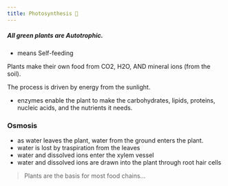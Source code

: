 ```yaml
---
title: Photosynthesis 🌱
---
```


##### All green plants are **Autotrophic**.
- means Self-feeding

Plants make their own food from CO2, H2O, AND mineral ions (from the soil).

The process is driven by energy from the sunlight.
- enzymes enable the plant to make the carbohydrates, lipids, proteins, nucleic acids, and the nutrients it needs.

### Osmosis
- as water leaves the plant, water from the ground enters the plant.
- water is lost by traspiration from the leaves
- water and dissolved ions enter the xylem vessel
- water and dissolved ions are drawn into the plant through root hair cells

> Plants are the basis for most food chains...




